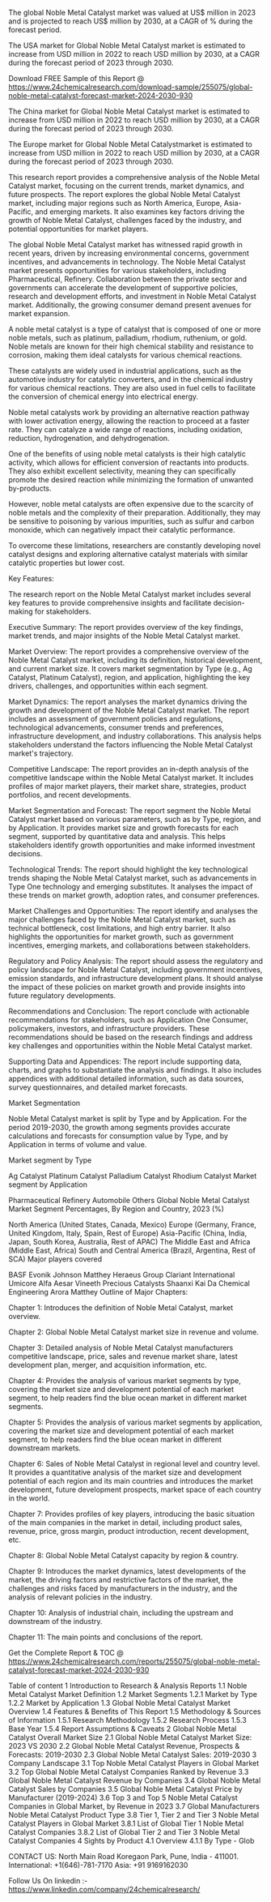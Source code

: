 The global Noble Metal Catalyst market was valued at US$ million in 2023 and is projected to reach US$ million by 2030, at a CAGR of % during the forecast period.

The USA market for Global Noble Metal Catalyst  market is estimated to increase from USD million in 2022 to reach USD million by 2030, at a CAGR during the forecast period of 2023 through 2030.

Download FREE Sample of this Report @ https://www.24chemicalresearch.com/download-sample/255075/global-noble-metal-catalyst-forecast-market-2024-2030-930

The China market for Global Noble Metal Catalyst market is estimated to increase from USD million in 2022 to reach USD million by 2030, at a CAGR during the forecast period of 2023 through 2030.

The Europe market for Global Noble Metal Catalystmarket is estimated to increase from USD million in 2022 to reach USD million by 2030, at a CAGR during the forecast period of 2023 through 2030.

This research report provides a comprehensive analysis of the Noble Metal Catalyst market, focusing on the current trends, market dynamics, and future prospects. The report explores the global Noble Metal Catalyst market, including major regions such as North America, Europe, Asia-Pacific, and emerging markets. It also examines key factors driving the growth of Noble Metal Catalyst, challenges faced by the industry, and potential opportunities for market players.

The global Noble Metal Catalyst market has witnessed rapid growth in recent years, driven by increasing environmental concerns, government incentives, and advancements in technology. The Noble Metal Catalyst market presents opportunities for various stakeholders, including Pharmaceutical, Refinery. Collaboration between the private sector and governments can accelerate the development of supportive policies, research and development efforts, and investment in Noble Metal Catalyst market. Additionally, the growing consumer demand present avenues for market expansion.

A noble metal catalyst is a type of catalyst that is composed of one or more noble metals, such as platinum, palladium, rhodium, ruthenium, or gold. Noble metals are known for their high chemical stability and resistance to corrosion, making them ideal catalysts for various chemical reactions.

These catalysts are widely used in industrial applications, such as the automotive industry for catalytic converters, and in the chemical industry for various chemical reactions. They are also used in fuel cells to facilitate the conversion of chemical energy into electrical energy.

Noble metal catalysts work by providing an alternative reaction pathway with lower activation energy, allowing the reaction to proceed at a faster rate. They can catalyze a wide range of reactions, including oxidation, reduction, hydrogenation, and dehydrogenation.

One of the benefits of using noble metal catalysts is their high catalytic activity, which allows for efficient conversion of reactants into products. They also exhibit excellent selectivity, meaning they can specifically promote the desired reaction while minimizing the formation of unwanted by-products.

However, noble metal catalysts are often expensive due to the scarcity of noble metals and the complexity of their preparation. Additionally, they may be sensitive to poisoning by various impurities, such as sulfur and carbon monoxide, which can negatively impact their catalytic performance.

To overcome these limitations, researchers are constantly developing novel catalyst designs and exploring alternative catalyst materials with similar catalytic properties but lower cost.

Key Features:

The research report on the Noble Metal Catalyst market includes several key features to provide comprehensive insights and facilitate decision-making for stakeholders.

Executive Summary: The report provides overview of the key findings, market trends, and major insights of the Noble Metal Catalyst market.

Market Overview: The report provides a comprehensive overview of the Noble Metal Catalyst market, including its definition, historical development, and current market size. It covers market segmentation by Type (e.g., Ag Catalyst, Platinum Catalyst), region, and application, highlighting the key drivers, challenges, and opportunities within each segment.

Market Dynamics: The report analyses the market dynamics driving the growth and development of the Noble Metal Catalyst market. The report includes an assessment of government policies and regulations, technological advancements, consumer trends and preferences, infrastructure development, and industry collaborations. This analysis helps stakeholders understand the factors influencing the Noble Metal Catalyst market's trajectory.

Competitive Landscape: The report provides an in-depth analysis of the competitive landscape within the Noble Metal Catalyst market. It includes profiles of major market players, their market share, strategies, product portfolios, and recent developments.

Market Segmentation and Forecast: The report segment the Noble Metal Catalyst market based on various parameters, such as by Type, region, and by Application. It provides market size and growth forecasts for each segment, supported by quantitative data and analysis. This helps stakeholders identify growth opportunities and make informed investment decisions.

Technological Trends: The report should highlight the key technological trends shaping the Noble Metal Catalyst market, such as advancements in Type One technology and emerging substitutes. It analyses the impact of these trends on market growth, adoption rates, and consumer preferences.

Market Challenges and Opportunities: The report identify and analyses the major challenges faced by the Noble Metal Catalyst market, such as technical bottleneck, cost limitations, and high entry barrier. It also highlights the opportunities for market growth, such as government incentives, emerging markets, and collaborations between stakeholders.

Regulatory and Policy Analysis: The report should assess the regulatory and policy landscape for Noble Metal Catalyst, including government incentives, emission standards, and infrastructure development plans. It should analyse the impact of these policies on market growth and provide insights into future regulatory developments.

Recommendations and Conclusion: The report conclude with actionable recommendations for stakeholders, such as Application One Consumer, policymakers, investors, and infrastructure providers. These recommendations should be based on the research findings and address key challenges and opportunities within the Noble Metal Catalyst market.

Supporting Data and Appendices: The report include supporting data, charts, and graphs to substantiate the analysis and findings. It also includes appendices with additional detailed information, such as data sources, survey questionnaires, and detailed market forecasts.

Market Segmentation

Noble Metal Catalyst market is split by Type and by Application. For the period 2019-2030, the growth among segments provides accurate calculations and forecasts for consumption value by Type, and by Application in terms of volume and value.

Market segment by Type

Ag Catalyst
Platinum Catalyst
Palladium Catalyst
Rhodium Catalyst
Market segment by Application

Pharmaceutical
Refinery
Automobile
Others
Global Noble Metal Catalyst Market Segment Percentages, By Region and Country, 2023 (%)

North America (United States, Canada, Mexico)
Europe (Germany, France, United Kingdom, Italy, Spain, Rest of Europe)
Asia-Pacific (China, India, Japan, South Korea, Australia, Rest of APAC)
The Middle East and Africa (Middle East, Africa)
South and Central America (Brazil, Argentina, Rest of SCA)
Major players covered

BASF
Evonik
Johnson Matthey
Heraeus Group
Clariant International
Umicore
Alfa Aesar
Vineeth Precious Catalysts
Shaanxi Kai Da Chemical Engineering
Arora Matthey
Outline of Major Chapters:

Chapter 1: Introduces the definition of Noble Metal Catalyst, market overview.

Chapter 2: Global Noble Metal Catalyst market size in revenue and volume.

Chapter 3: Detailed analysis of Noble Metal Catalyst manufacturers competitive landscape, price, sales and revenue market share, latest development plan, merger, and acquisition information, etc.

Chapter 4: Provides the analysis of various market segments by type, covering the market size and development potential of each market segment, to help readers find the blue ocean market in different market segments.

Chapter 5: Provides the analysis of various market segments by application, covering the market size and development potential of each market segment, to help readers find the blue ocean market in different downstream markets.

Chapter 6: Sales of Noble Metal Catalyst in regional level and country level. It provides a quantitative analysis of the market size and development potential of each region and its main countries and introduces the market development, future development prospects, market space of each country in the world.

Chapter 7: Provides profiles of key players, introducing the basic situation of the main companies in the market in detail, including product sales, revenue, price, gross margin, product introduction, recent development, etc.

Chapter 8: Global Noble Metal Catalyst capacity by region & country.

Chapter 9: Introduces the market dynamics, latest developments of the market, the driving factors and restrictive factors of the market, the challenges and risks faced by manufacturers in the industry, and the analysis of relevant policies in the industry.

Chapter 10: Analysis of industrial chain, including the upstream and downstream of the industry.

Chapter 11: The main points and conclusions of the report.

Get the Complete Report & TOC @ https://www.24chemicalresearch.com/reports/255075/global-noble-metal-catalyst-forecast-market-2024-2030-930

Table of content
1 Introduction to Research & Analysis Reports
1.1 Noble Metal Catalyst Market Definition
1.2 Market Segments
1.2.1 Market by Type
1.2.2 Market by Application
1.3 Global Noble Metal Catalyst Market Overview
1.4 Features & Benefits of This Report
1.5 Methodology & Sources of Information
1.5.1 Research Methodology
1.5.2 Research Process
1.5.3 Base Year
1.5.4 Report Assumptions & Caveats
2 Global Noble Metal Catalyst Overall Market Size
2.1 Global Noble Metal Catalyst Market Size: 2023 VS 2030
2.2 Global Noble Metal Catalyst Revenue, Prospects & Forecasts: 2019-2030
2.3 Global Noble Metal Catalyst Sales: 2019-2030
3 Company Landscape
3.1 Top Noble Metal Catalyst Players in Global Market
3.2 Top Global Noble Metal Catalyst Companies Ranked by Revenue
3.3 Global Noble Metal Catalyst Revenue by Companies
3.4 Global Noble Metal Catalyst Sales by Companies
3.5 Global Noble Metal Catalyst Price by Manufacturer (2019-2024)
3.6 Top 3 and Top 5 Noble Metal Catalyst Companies in Global Market, by Revenue in 2023
3.7 Global Manufacturers Noble Metal Catalyst Product Type
3.8 Tier 1, Tier 2 and Tier 3 Noble Metal Catalyst Players in Global Market
3.8.1 List of Global Tier 1 Noble Metal Catalyst Companies
3.8.2 List of Global Tier 2 and Tier 3 Noble Metal Catalyst Companies
4 Sights by Product
4.1 Overview
4.1.1 By Type - Glob

CONTACT US:
North Main Road Koregaon Park, Pune, India - 411001.
International: +1(646)-781-7170
Asia: +91 9169162030

Follow Us On linkedin :- https://www.linkedin.com/company/24chemicalresearch/
